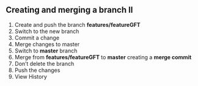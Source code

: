 ## Creating and merging a branch II
1. Create and push the branch **features/featureGFT**
2. Switch to the new branch
3. Commit a change
4. Merge changes to master
  1. Switch to **master** branch
  2. Merge from **features/featureGFT** to **master** creating a **merge commit**
  3. Don’t delete the branch
5. Push the changes
6. View History
